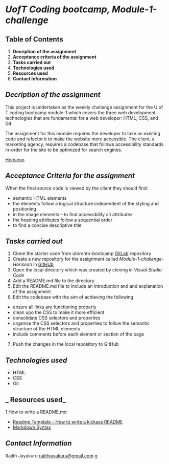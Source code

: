 # *UofT Coding bootcamp, Module-1-challenge*

## Table of Contents
1. **Decription of the assignment**
2. **Acceptance criteria of the assignment**
3. **Tasks carried out**
4. **Technologies used**
5. **Resources used**
6. **Contact Information**

## _**Decription of the assignment**_

This project is undertaken as the weekly challenge assignment for the U of T coding bootcamp module-1 which covers the three web development technologies that are fundamental for a web developer: HTML, CSS, and Git.

The assignment for this module requires the developer to take an existing code and refactor it to make the website more accessible. The client, a marketing agency, requires a codebase that follows accessibility standards in-order for the site to be optimized for search engines.

[Horiseon](.images/html-css-git-assignment.png)


## _**Acceptance Criteria for the assignment**_

When the final source code is viewed by the client they should find:
- semantic HTML elements
- the elements follow a logical structure independent of the styling and positioning
- in the image elements – to find accessibility alt attributes
- the heading attributes follow a sequential order
- to find a concise descriptive title 

## _**Tasks carried out**_

1. Clone the starter code from utoronto-bootcamp [GitLab](https://utoronto.bootcampcontent.com/utoronto-bootcamp/utor-virt-bo-fsf-pt-02-2021-u-b.git) repository
2. Create a new repository for the assignment called *Module-1-challenge-Horiseon* in [GitHUb](https://github.com/rajithja/Module-1-challenge-Horiseon.git)
3. Open the local directory which was created by cloning in *Visual Studio Code*
4. Add a README.md file to the directory 
5. Edit the README.md file to include an introduction and and explanation of the assignment
6. Edit the codebase with the aim of achieving the following
* ensure all links are functioning properly
* clean upo the CSS to make it more efficient 
* consolidate CSS selectors and properties
* organise the CSS selectors and properties to follow the semantic structure of the HTML elements
* include comments before each element or section of the page
7. Push the changes in the local repository to GitHub

## _**Technologies used**_

* HTML
* CSS
* Git

## _ **Resources used**_

1 How to write a README.md
* [Readme Template - How to write a kickass README](https://dev.to/scottydocs/how-to-write-a-kickass-readme-5af9)
* [Markdown Syntax](https://guides.github.com/pdfs/markdown-cheatsheet-online.pdf)

## _**Contact Information**_

Rajith Jayakuru rajithjayakuru@gmail.com 
g
